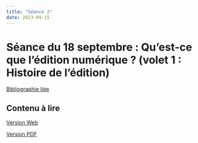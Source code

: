 ```yaml
--- 
title: "Séance 2"
date: 2023-09-15
---
```



# Séance du 18 septembre : Qu’est-ce que l’édition numérique ? (volet 1 : Histoire de l’édition)

[Bibliographie liée](https://www.zotero.org/groups/4823133/FRA3826-2023/collections/635KUM7S)

## Contenu à lire 

[Version Web](https://mmellet.github.io/Enseignement-FRA3826_2023/textes/seance2/)

[Version PDF](https://mmellet.github.io/Enseignement-FRA3826_2023/doc/seance2.pdf)